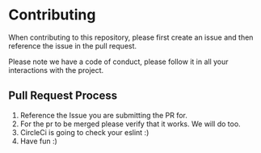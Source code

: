 # Contributing

When contributing to this repository, please first create an issue and then reference the issue in the pull request.

Please note we have a code of conduct, please follow it in all your interactions with the project.

## Pull Request Process

1. Reference the Issue you are submitting the PR for.
2. For the pr to be merged please verify that it works. We will do too.
3. CircleCi is going to check your eslint :)
3. Have fun :)

